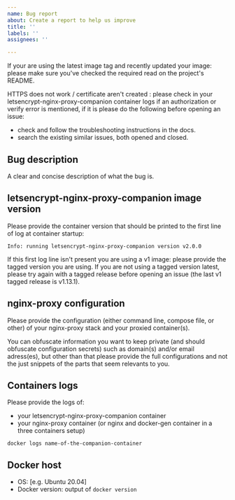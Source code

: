 ```yaml
---
name: Bug report
about: Create a report to help us improve
title: ''
labels: ''
assignees: ''

---
```


If your are using the latest image tag and recently updated your image: please make sure you've checked the required read on the project's README.

HTTPS does not work / certificate aren't created : please check in your letsencrypt-nginx-proxy-companion container logs if an authorization or verify error is mentioned, if it is please do the following before opening an issue:
- check and follow the troubleshooting instructions in the docs.
- search the existing similar issues, both opened and closed.

Bug description
-----------------

A clear and concise description of what the bug is.

letsencrypt-nginx-proxy-companion image version
-----------------

Please provide the container version that should be printed to the first line of log at container startup:
```
Info: running letsencrypt-nginx-proxy-companion version v2.0.0
```

If this first log line isn't present you are using a v1 image: please provide the tagged version you are using. If you are not using a tagged version latest, please try again with a tagged release before opening an issue (the last v1 tagged release is v1.13.1).

nginx-proxy configuration
-----------------

Please provide the configuration (either command line, compose file, or other) of your nginx-proxy stack and your proxied container(s).

You can obfuscate information you want to keep private (and should obfuscate configuration secrets) such as domain(s) and/or email adress(es), but other than that please provide the full configurations and not the just snippets of the parts that seem relevants to you.

Containers logs
-----------------

Please provide the logs of:
- your letsencrypt-nginx-proxy-companion container
- your nginx-proxy container (or nginx and docker-gen container in a three containers setup)

```
docker logs name-of-the-companion-container
```

Docker host
-----------------

 - OS: [e.g. Ubuntu 20.04]
 - Docker version: output of `docker version`
